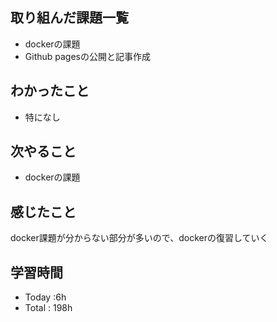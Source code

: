 ## 取り組んだ課題一覧
- dockerの課題
- Github pagesの公開と記事作成
## わかったこと
  - 特になし
## 次やること
  - dockerの課題
## 感じたこと
 docker課題が分からない部分が多いので、dockerの復習していく
## 学習時間
  - Today :6h
  - Total : 198h
